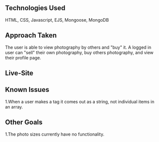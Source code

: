 ## Technologies Used
HTML, CSS, Javascript, EJS, Mongoose, MongoDB

## Approach Taken
The user is able to view photography by others and "buy" it.
A logged in user can "sell" their own photography, buy others photography, and view their profile page.

## Live-Site


## Known Issues
1.When a user makes a tag it comes out as a string, not individual items in an array.

## Other Goals
1.The photo sizes currently have no functionality.
